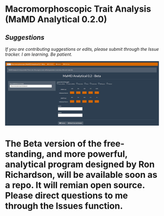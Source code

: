 # Macromorphoscopic Trait Analysis (MaMD Analytical 0.2.0)

## _Suggestions_
_If you are contributing suggestions or edits, please submit through the Issue tracker. I am learning. Be patient._

![Image of mamd](https://github.com/hefnerj1/macromorphoscopic/blob/master/MaMD.JPG)

# The Beta version of the free-standing, and more powerful, analytical program designed by Ron Richardson, will be available soon as a repo. It will remian open source. Please direct questions to me through the Issues function. 
